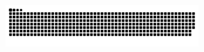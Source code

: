 <br clear="both">

<picture>
  <source media="(prefers-color-scheme: dark)" srcset="https://raw.githubusercontent.com/chopraj/chopraj/output/github-snake-dark.svg" />
  <source media="(prefers-color-scheme: light)" srcset="https://raw.githubusercontent.com/chopraj/chopraj/output/github-snake.svg" />
  <img alt="github-snake" src="https://raw.githubusercontent.com/chopraj/chopraj/output/github-snake.svg" />
</picture>

